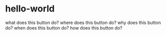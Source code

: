 # hello-world
what does this button do?
where does this button do?
why does this button do?
when does this button do?
how does this button do?
